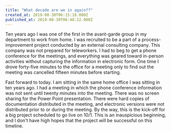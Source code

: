 ```yaml
---
title: "What decade are we in again??"
created_at: 2019-08-30T06:15:18.000Z
published_at: 2019-08-30T06:48:22.000Z
---
```

Ten years ago I was one of the first in the avant-garde group in my department to work from home. I was recruited to be a part of a process-improvement project conducted by an external consulting company. This company was not prepared for teleworkers. I had to beg to get a phone conference for the meetings, and everything was geared toward in-person activities without capturing the information in electronic form. One time I drove forty-five minutes to the office for a meeting only to find out the meeting was cancelled fifteen minutes before starting. 

Fast forward to today. I am sitting in the same home office I was sitting in ten years ago. I had a meeting in which the phone conference information was not sent until twenty minutes into the meeting. There was no screen sharing for the Power Point presentation. There were hard copies of documentation distributed in the meeting, and electronic versions were not distributed prior to or during the meeting. By the way, this is the kick-off for a big project scheduled to go live on 10/1. This is an inauspicious beginning, and I don't have high hopes that the project will be successful on this timeline.
